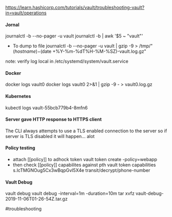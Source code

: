 https://learn.hashicorp.com/tutorials/vault/troubleshooting-vault?in=vault/operations

#### Jornal 
journalctl -b --no-pager -u vault
journalctl -b | awk '$5 ~ "vault"'

- To dump to file
journalctl -b --no-pager -u vault | gzip -9 > /tmp/"$(hostname)-$(date +%Y-%m-%dT%H-%M-%SZ)-vault.log.gz"

note: verify log local in /etc/systemd/system/vault.service

#### Docker 
docker logs vault0
docker logs vault0 2>&1 | gzip -9 - > vault0.log.gz

#### Kubernetes
kubectl logs vault-55bcb779b4-8mfn6

#### Server gave HTTP response to HTTPS client
The CLI always attempts to use a TLS enabled connection to the server so if server is TLS disabled it will happen... alot

#### Policy testing
- attach [[policy]] to adhock token
vault token create -policy=webapp
- then check [[policy]] capabilites against pth
vault token capabilities s.IcTMGNOug5Cx3wBqpGvI5X4e transit/decrypt/phone-number

#### Vault Debug
vault debug
vault debug -interval=1m -duration=10m
tar xvfz vault-debug-2019-11-06T01-26-54Z.tar.gz

#troubleshooting
